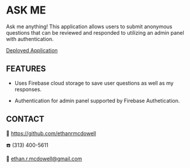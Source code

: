 # ASK ME

Ask me anything! This application allows users to submit anonymous questions that can be reviewed and responded to utilizing an admin panel with authentication.

[Deployed Application](https://ask-me-1b00c.web.app/)

## FEATURES

- Uses Firebase cloud storage to save user questions as well as my responses.

- Authentication for admin panel supported by Firebase Authetication.

## CONTACT

:link: https://github.com/ethanrmcdowell

:phone: (313) 400-5611

:e-mail: ethan.r.mcdowell@gmail.com
